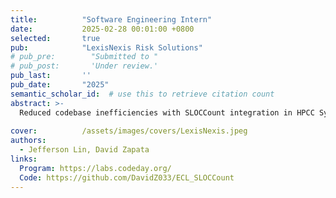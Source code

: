 ```yaml
---
title:          "Software Engineering Intern"
date:           2025-02-28 00:01:00 +0800
selected:       true
pub:            "LexisNexis Risk Solutions"
# pub_pre:        "Submitted to "
# pub_post:       'Under review.'
pub_last:       ''
pub_date:       "2025"
semantic_scholar_id:  # use this to retrieve citation count
abstract: >-
  Reduced codebase inefficiencies with SLOCCount integration in HPCC Systems using the ECL programming language.
  
cover:          /assets/images/covers/LexisNexis.jpeg
authors:
  - Jefferson Lin, David Zapata 
links:
  Program: https://labs.codeday.org/
  Code: https://github.com/DavidZ033/ECL_SLOCCount
---
```

